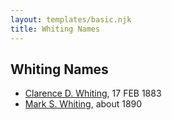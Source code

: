 ```yaml
---
layout: templates/basic.njk
title: Whiting Names
---
```

## Whiting Names
- [Clarence D. Whiting](/people/6/66611984), 17 FEB 1883
- [Mark S. Whiting](/people/7/73821567), about 1890